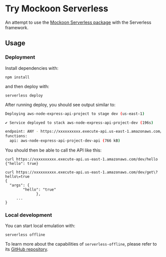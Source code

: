 # Try Mockoon Serverless

An attempt to use the [Mockoon Serverless package](https://www.npmjs.com/package/@mockoon/serverless) with the Serverless framework.

## Usage

### Deployment

Install dependencies with:

```
npm install
```

and then deploy with:

```
serverless deploy
```

After running deploy, you should see output similar to:

```bash
Deploying aws-node-express-api-project to stage dev (us-east-1)

✔ Service deployed to stack aws-node-express-api-project-dev (196s)

endpoint: ANY - https://xxxxxxxxxx.execute-api.us-east-1.amazonaws.com/dev
functions:
  api: aws-node-express-api-project-dev-api (766 kB)
```

You should then be able to call the API like this:

```
curl https://xxxxxxxxxx.execute-api.us-east-1.amazonaws.com/dev/hello
{"hello": true}

curl https://xxxxxxxxxx.execute-api.us-east-1.amazonaws.com/dev/get\?hello\=true
{
  "args": {
	    "hello": "true"
			  },
	 ...
}
```

### Local development

You can start local emulation with:

```
serverless offline
```

To learn more about the capabilities of `serverless-offline`, please refer to its [GitHub repository](https://github.com/dherault/serverless-offline).
